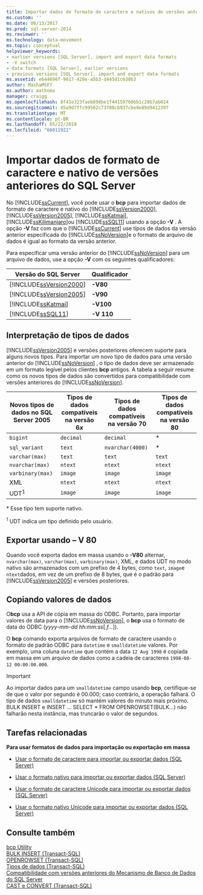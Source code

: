 ```yaml
---
title: Importar dados de formato de caractere e nativos de versões anteriores do SQL Server | Microsoft Docs
ms.custom: ''
ms.date: 06/13/2017
ms.prod: sql-server-2014
ms.reviewer: ''
ms.technology: data-movement
ms.topic: conceptual
helpviewer_keywords:
- earlier versions [SQL Server], import and export data formats
- -V switch
- data formats [SQL Server], earlier versions
- previous versions [SQL Server], import and export data formats
ms.assetid: e644696f-9017-428e-a5b3-d445d1c630b3
author: MashaMSFT
ms.author: mathoma
manager: craigg
ms.openlocfilehash: 8f41e323faeb898be1f44159760bb1c28b7ab024
ms.sourcegitcommit: 45a9d7ffc99502c73f08cb937cbe9e89d9412397
ms.translationtype: MT
ms.contentlocale: pt-BR
ms.lasthandoff: 05/22/2019
ms.locfileid: "66011922"
---
```

# <a name="import-native-and-character-format-data-from-earlier-versions-of-sql-server"></a>Importar dados de formato de caractere e nativo de versões anteriores do SQL Server
  No [!INCLUDE[ssCurrent](../../includes/sscurrent-md.md)], você pode usar o **bcp** para importar dados de formato de caractere e nativo do [!INCLUDE[ssVersion2000](../../includes/ssversion2000-md.md)], [!INCLUDE[ssVersion2005](../../includes/ssversion2005-md.md)], [!INCLUDE[ssKatmai](../../includes/sskatmai-md.md)], [!INCLUDE[ssKilimanjaro](../../includes/sskilimanjaro-md.md)]ou [!INCLUDE[ssSQL11](../../includes/sssql11-md.md)] usando a opção **-V** . A opção **-V** faz com que o [!INCLUDE[ssCurrent](../../includes/sscurrent-md.md)] use tipos de dados da versão anterior especificada do [!INCLUDE[ssNoVersion](../../includes/ssnoversion-md.md)]e o formato de arquivo de dados é igual ao formato da versão anterior.  
  
 Para especificar uma versão anterior do [!INCLUDE[ssNoVersion](../../includes/ssnoversion-md.md)] para um arquivo de dados, use a opção **-V** com os seguintes qualificadores:  
  
|Versão do SQL Server|Qualificador|  
|------------------------|---------------|  
|[!INCLUDE[ssVersion2000](../../includes/ssversion2000-md.md)]|**-V80**|  
|[!INCLUDE[ssVersion2005](../../includes/ssversion2005-md.md)]|**-V90**|  
|[!INCLUDE[ssKatmai](../../includes/sskatmai-md.md)]|**-V100**|  
|[!INCLUDE[ssSQL11](../../includes/sssql11-md.md)]|**-V 110**|  
  
## <a name="interpretation-of-data-types"></a>Interpretação de tipos de dados  
 [!INCLUDE[ssVersion2005](../../includes/ssversion2005-md.md)] e versões posteriores oferecem suporte para alguns novos tipos. Para importar um novo tipo de dados para uma versão anterior do [!INCLUDE[ssNoVersion](../../includes/ssnoversion-md.md)] , o tipo de dados deve ser armazenado em um formato legível pelos clientes **bcp** antigos. A tabela a seguir resume como os novos tipos de dados são convertidos para compatibilidade com versões anteriores do [!INCLUDE[ssNoVersion](../../includes/ssnoversion-md.md)].  
  
|Novos tipos de dados no SQL Server 2005|Tipos de dados compatíveis na versão 6*x*|Tipos de dados compatíveis na versão 70|Tipos de dados compatíveis na versão 80|  
|---------------------------------------|-------------------------------------------|-----------------------------------------|-----------------------------------------|  
|`bigint`|`decimal`|`decimal`|*|  
|`sql_variant`|`text`|`nvarchar(4000)`|*|  
|`varchar(max)`|`text`|`text`|`text`|  
|`nvarchar(max)`|`ntext`|`ntext`|`ntext`|  
|`varbinary(max)`|`image`|`image`|`image`|  
|XML|`ntext`|`ntext`|`ntext`|  
|UDT<sup>1</sup>|`image`|`image`|`image`|  
  
 \* Esse tipo tem suporte nativo.  
  
 <sup>1</sup> UDT indica um tipo definido pelo usuário.  
  
## <a name="exporting-using--v-80"></a>Exportar usando – V 80  
 Quando você exporta dados em massa usando o **-V80** alternar, `nvarchar(max)`, `varchar(max)`, `varbinary(max)`, XML, e dados UDT no modo nativo são armazenados com um prefixo de 4 bytes, como `text`, `image`e `ntext`dados, em vez de um prefixo de 8 bytes, que é o padrão para [!INCLUDE[ssVersion2005](../../includes/ssversion2005-md.md)] e versões posteriores.  
  
## <a name="copying-date-values"></a>Copiando valores de dados  
 O**bcp** usa a API de cópia em massa do ODBC. Portanto, para importar valores de data para o [!INCLUDE[ssNoVersion](../../includes/ssnoversion-md.md)], o **bcp** usa o formato de data do ODBC (*yyyy-mm-dd hh:mm:ss*[*.f...*]).  
  
 O **bcp** comando exporta arquivos de formato de caractere usando o formato de padrão ODBC para `datetime` e `smalldatetime` valores. Por exemplo, uma coluna `datetime` que contém a data `12 Aug 1998` é copiada em massa em um arquivo de dados como a cadeia de caracteres `1998-08-12 00:00:00.000`.  
  
> [!IMPORTANT]  
>  Ao importar dados para um `smalldatetime` campo usando **bcp**, certifique-se de que o valor por segundo é 00.000; caso contrário, a operação falhará. O tipo de dados `smalldatetime` só mantém valores do minuto mais próximo. BULK INSERT e INSERT ... SELECT * FROM OPENROWSET(BULK...) não falharão nesta instância, mas truncarão o valor de segundos.  
  
##  <a name="RelatedTasks"></a> Tarefas relacionadas  
 **Para usar formatos de dados para importação ou exportação em massa**  
  
-   [Usar o formato de caractere para importar ou exportar dados &#40;SQL Server&#41;](use-character-format-to-import-or-export-data-sql-server.md)  
  
-   [Usar o formato nativo para importar ou exportar dados &#40;SQL Server&#41;](use-native-format-to-import-or-export-data-sql-server.md)  
  
-   [Usar o formato de caractere Unicode para importar ou exportar dados &#40;SQL Server&#41;](use-unicode-character-format-to-import-or-export-data-sql-server.md)  
  
-   [Usar o formato nativo Unicode para importar ou exportar dados &#40;SQL Server&#41;](use-unicode-native-format-to-import-or-export-data-sql-server.md)  
  
 
  
## <a name="see-also"></a>Consulte também  
 [bcp Utility](../../tools/bcp-utility.md)   
 [BULK INSERT &#40;Transact-SQL&#41;](/sql/t-sql/statements/bulk-insert-transact-sql)   
 [OPENROWSET &#40;Transact-SQL&#41;](/sql/t-sql/functions/openrowset-transact-sql)   
 [Tipos de dados &#40;Transact-SQL&#41;](/sql/t-sql/data-types/data-types-transact-sql)   
 [Compatibilidade com versões anteriores do Mecanismo de Banco de Dados do SQL Server](../../database-engine/sql-server-database-engine-backward-compatibility.md)   
 [CAST e CONVERT &#40;Transact-SQL&#41;](/sql/t-sql/functions/cast-and-convert-transact-sql)  
  
  
